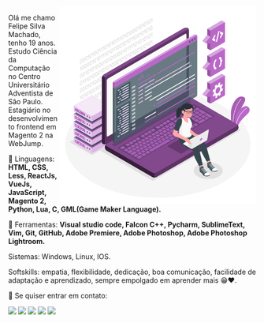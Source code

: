 <img src="https://raw.githubusercontent.com/LipeMachado/LipeMachado/main/images/programming.png" min-width="400px" max-width="400px" width="400px" align="right" alt="Programming">

<p align="left"> 
  Olá me chamo Felipe Silva Machado, tenho 19 anos.<br>
  Estudo Ciência da Computação no Centro Universitário Adventista de São Paulo.
  Estagiário no desenvolvimento frontend em Magento 2 na WebJump.
</p>

<p align="left">
  🦄 Linguagens: <strong>HTML, CSS, Less, ReactJs, VueJs, JavaScript, Magento 2, Python, Lua, C, GML(Game Maker Language).</strong>
</p>

<p align="left">
  💼 Ferramentas: <strong>Visual studio code, Falcon C++, Pycharm, SublimeText, Vim, Git, GitHub, Adobe Premiere, Adobe Photoshop, Adobe Photoshop Lightroom.</strong>
</p>

<p aligh="left">
  Sistemas: Windows, Linux, IOS.
</p>

<p aligh="left">
  Softskills: empatia, flexibilidade, dedicação, boa comunicação, facilidade de adaptação e aprendizado, sempre empolgado em aprender mais 😁♥️.
</p>

<p align="left">
  💌 Se quiser entrar em contato:
</p>

<p align="left">
  <a href="mailto:silvalipe765@gmail.com" alt="Gmail" target="_blank">
  <img src="https://img.shields.io/badge/-Gmail-FF0000?style=flat-square&labelColor=FF0000&logo=gmail&logoColor=white&link=LINK-DO-SEU-EMAIL" /></a>

  <a href="https://www.linkedin.com/in/felipe-silva-machado-676b70186" alt="Linkedin" target="_blank">
  <img src="https://img.shields.io/badge/-Linkedin-0e76a8?style=flat-square&logo=Linkedin&logoColor=white&link=LINK-DO-SEU-LINKEDIN" /></a>

  <a href="https://api.whatsapp.com/send?phone=5533991461129" alt="WhatsApp" target="_blank">
  <img src="https://img.shields.io/badge/-WhatsApp-25d366?style=flat-square&labelColor=25d366&logo=whatsapp&logoColor=white&link=API-DO-SEU-WHATSAPP"/></a>

  <a href="https://www.facebook.com/profile.php?id=100006016389318" alt="Facebook" target="_blank">
  <img src="https://img.shields.io/badge/-Facebook-3b5998?style=flat-square&labelColor=3b5998&logo=facebook&logoColor=white&link=LINK-DO-SEU-FACEBOOK"/></a>

  <a href="https://www.instagram.com/felipem.maker/" alt="Instagram" target="_blank">
  <img src="https://img.shields.io/badge/-Instagram-DF0174?style=flat-square&labelColor=DF0174&logo=instagram&logoColor=white&link=LINK-DO-SEU-INSTAGRAM"/></a>
</p>
